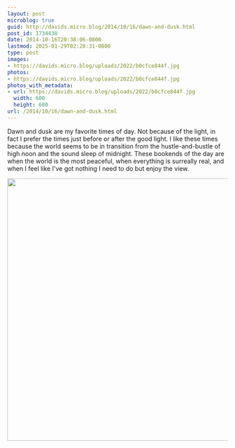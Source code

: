 ```yaml
---
layout: post
microblog: true
guid: http://davids.micro.blog/2014/10/16/dawn-and-dusk.html
post_id: 1734438
date: 2014-10-16T20:38:06-0800
lastmod: 2025-01-29T02:28:31-0800
type: post
images:
- https://davids.micro.blog/uploads/2022/b0cfce844f.jpg
photos:
- https://davids.micro.blog/uploads/2022/b0cfce844f.jpg
photos_with_metadata:
- url: https://davids.micro.blog/uploads/2022/b0cfce844f.jpg
  width: 600
  height: 600
url: /2014/10/16/dawn-and-dusk.html
---
```

Dawn and dusk are my favorite times of day. Not because of the light, in fact I prefer the times just before or after the good light. I like these times because the world seems to be in transition from the hustle-and-bustle of high noon and the sound sleep of midnight. These bookends of the day are when the world is the most peaceful, when everything is surreally real, and when I feel like I've got nothing I need to do but enjoy the view.

<img src="/uploads/2022/b0cfce844f.jpg" width="600" height="600" alt="">
